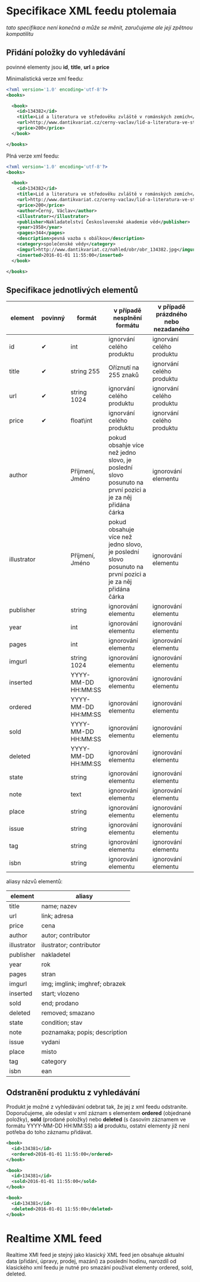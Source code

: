 # Specifikace XML feedu ptolemaia

*tato specifikace není konečná a může se měnit, zaručujeme ale její zpětnou kompatilitu*

## Přidání položky do vyhledávání

povinné elementy jsou **id**, **title**, **url** a **price**

Minimalistická verze xml feedu:

```xml
<?xml version='1.0' encoding='utf-8'?>
<books>

  <book>
    <id>134382</id>
    <title>Lid a literatura ve středověku zvláště v románských zemích</title>
    <url>http://www.dantikvariat.cz/cerny-vaclav/lid-a-literatura-ve-stredoveku-zvlaste-v-romanskych-zemi-134382</url>
    <price>200</price>
  </book>

</books>
```

Plná verze xml feedu:

```xml
<?xml version='1.0' encoding='utf-8'?>
<books>

  <book>
    <id>134382</id>
    <title>Lid a literatura ve středověku zvláště v románských zemích</title>
    <url>http://www.dantikvariat.cz/cerny-vaclav/lid-a-literatura-ve-stredoveku-zvlaste-v romanskych-zemi-134382</url>
    <price>200</price>
    <author>Černý, Václav</author>
    <illustrator></illustrator>
    <publisher>Nakladatelství Československé akademie věd</publisher>
    <year>1958</year>
    <pages>344</pages>
    <description>pevná vazba s obálkou</description>
    <category>společenské vědy</category>
    <imgurl>http://www.dantikvariat.cz/nahled/obr/obr_134382.jpg</imgurl>
    <inserted>2016-01-01 11:55:00</inserted>
  </book>

</books>
```

## Specifikace jednotlivých elementů

|element|povinný|formát|v případě nesplnění formátu|v případě prázdného nebo nezadaného|
|---|---|---|---|---|
|id|✔|int|ignorvání celého produktu|ignorvání celého produktu|
|title|✔|string 255|Oříznutí na 255 znaků|ignorvání celého produktu|
|url|✔|string 1024|ignorvání celého produktu|ignorvání celého produktu|
|price|✔|float\int|ignorvání celého produktu|ignorvání celého produktu|
|author| |Příjmení, Jméno|pokud obsahje více než jedno slovo, je poslední slovo posunuto na první pozici a je za něj přidána čárka|ignorování elementu|
|illustrator| |Příjmení, Jméno|pokud obsahuje více než jedno slovo, je poslední slovo posunuto na první pozici a je za něj přidána čárka|ignorování elementu|
|publisher| |string|ignorování elementu|ignorování elementu|
|year| |int|ignorování elementu|ignorování elementu|
|pages| |int|ignorování elementu|ignorování elementu|
|imgurl| |string 1024|ignorování elementu|ignorování elementu|
|inserted| |YYYY-MM-DD HH:MM:SS|ignorování elementu|ignorování elementu|
|ordered| |YYYY-MM-DD HH:MM:SS|ignorování elementu|ignorování elementu|
|sold| |YYYY-MM-DD HH:MM:SS|ignorování elementu|ignorování elementu|
|deleted| |YYYY-MM-DD HH:MM:SS|ignorování elementu|ignorování elementu|
|state| |string|ignorování elementu|ignorování elementu|
|note| |text|ignorování elementu|ignorování elementu|
|place| |string|ignorování elementu|ignorování elementu|
|issue| |string|ignorování elementu|ignorování elementu|
|tag| |string|ignorování elementu|ignorování elementu|
|isbn| |string|ignorování elementu|ignorování elementu|


aliasy názvů elementů:

|element|aliasy|
|---|---|
|title|name; nazev|
|url|link; adresa|
|price|cena|
|author|autor; contributor|
|illustrator|ilustrator; contributor|
|publisher|nakladetel|
|year|rok|
|pages|stran|
|imgurl|img; imglink; imghref; obrazek|
|inserted|start; vlozeno|
|sold|end; prodano|
|deleted|removed; smazano|
|state|condition; stav|
|note|poznamaka; popis; description|
|issue|vydani|
|place|misto|
|tag|category|
|isbn|ean|

## Odstranění produktu z vyhledávání

Produkt je možné z vyhledávání odebrat tak, že jej z xml feedu odstraníte. Doporučujeme, ale odeslat v xml záznam s elementem **ordered** (objednané položky), **sold** (prodané položky) nebo **deleted** (s časovím záznamem ve formátu YYYY-MM-DD HH:MM:SS) a **id** produktu, ostatní elementy již není potřeba do toho záznamu přidávat.

```xml
<book>
  <id>134381</id>
  <ordered>2016-01-01 11:55:00</ordered>
</book>

<book>
  <id>134381</id>
  <sold>2016-01-01 11:55:00</sold>
</book>

<book>
  <id>134381</id>
  <deleted>2016-01-01 11:55:00</deleted>
</book>
```

# Realtime XML feed

Realtime XMl feed je stejný jako klasický XML feed jen obsahuje aktualní data (přidání, úpravy, prodej, mazání) za poslední hodinu, narozdíl od klasického xml feedu je nutné pro smazání používat elementy ordered, sold, deleted.
